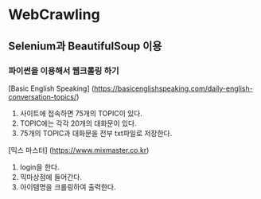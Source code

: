 # WebCrawling
## Selenium과 BeautifulSoup 이용
### 파이썬을 이용해서 웹크롤링 하기


[Basic English Speaking] (https://basicenglishspeaking.com/daily-english-conversation-topics/)
1. 사이트에 접속하면 75개의 TOPIC이 있다.
2. TOPIC에는 각각 20개의 대화문이 있다.
3. 75개의 TOPIC과 대화문을 전부 txt파일로 저장한다.


[믹스 마스터] (https://www.mixmaster.co.kr)
1. login을 한다.
2. 믹마상점에 들어간다.
3. 아이템명을 크롤링하여 출력한다.
